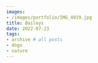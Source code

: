 ```yaml
---
images:
- /images/portfolio/IMG_4919.jpg
title: Baileys
date: 2022-07-23
tags:
- archive # all posts
- dogs
- nature
---
```

